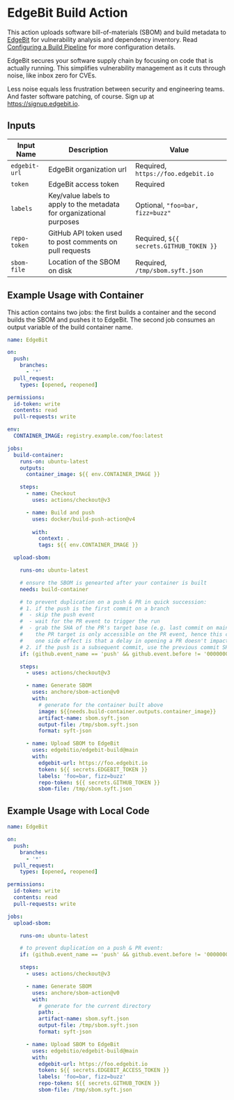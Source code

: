# EdgeBit Build Action

This action uploads software bill-of-materials (SBOM) and build metadata to [EdgeBit](https://edgebit.io) for vulnerability analysis and dependency inventory. Read [Configuring a Build Pipeline](https://edgebit.io/docs/0.x/install-build/) for more configuration details.

EdgeBit secures your software supply chain by focusing on code that is actually running. This simplifies vulnerability management as it cuts through noise, like inbox zero for CVEs.

Less noise equals less frustration between security and engineering teams. And faster software patching, of course. Sign up at https://signup.edgebit.io.

## Inputs

| Input Name | Description | Value |
|------------|-------------|-------|
| `edgebit-url` | EdgeBit organization url | Required, `https://foo.edgebit.io` |
| `token` | EdgeBit access token | Required |
| `labels` | Key/value labels to apply to the metadata for organizational purposes | Optional, `"foo=bar, fizz=buzz"` |
| `repo-token` | GitHub API token used to post comments on pull requests | Required, `${{ secrets.GITHUB_TOKEN }}` |
| `sbom-file` | Location of the SBOM on disk | Required, `/tmp/sbom.syft.json` |

## Example Usage with Container

This action contains two jobs: the first builds a container and the second builds the SBOM and pushes it to EdgeBit. The second job consumes an output variable of the build container name.

```yaml
name: EdgeBit

on:
  push:
    branches:
      - '*'
  pull_request:
    types: [opened, reopened]

permissions:
  id-token: write
  contents: read
  pull-requests: write

env:
  CONTAINER_IMAGE: registry.example.com/foo:latest

jobs:
  build-container:
    runs-on: ubuntu-latest
    outputs:
      container_image: ${{ env.CONTAINER_IMAGE }}

    steps:
      - name: Checkout
        uses: actions/checkout@v3

      - name: Build and push
        uses: docker/build-push-action@v4
        
        with:
          context: .
          tags: ${{ env.CONTAINER_IMAGE }}

  upload-sbom:

    runs-on: ubuntu-latest

    # ensure the SBOM is genearted after your container is built
    needs: build-container

    # to prevent duplication on a push & PR in quick succession: 
    # 1. if the push is the first commit on a branch
    #  - skip the push event
    #  - wait for the PR event to trigger the run
    #  - grab the SHA of the PR's target base (e.g. last commit on main) for SBOM comparison
    #    the PR target is only accessible on the PR event, hence this complication
    #    one side effect is that a delay in opening a PR doesn't impact bot behavior
    # 2. if the push is a subsequent commit, use the previous commit SHA for SBOM comparison
    if: (github.event_name == 'push' && github.event.before != '0000000000000000000000000000000000000000') || github.event_name == 'pull_request'

    steps:
      - uses: actions/checkout@v3

      - name: Generate SBOM
        uses: anchore/sbom-action@v0
        with:
          # generate for the container built above
          image: ${{needs.build-container.outputs.container_image}}
          artifact-name: sbom.syft.json
          output-file: /tmp/sbom.syft.json
          format: syft-json

      - name: Upload SBOM to EdgeBit
        uses: edgebitio/edgebit-build@main
        with:
          edgebit-url: https://foo.edgebit.io
          token: ${{ secrets.EDGEBIT_TOKEN }}
          labels: 'foo=bar, fizz=buzz'
          repo-token: ${{ secrets.GITHUB_TOKEN }}
          sbom-file: /tmp/sbom.syft.json
```

## Example Usage with Local Code

```yaml
name: EdgeBit

on:
  push:
    branches:
      - '*'
  pull_request:
    types: [opened, reopened]

permissions:
  id-token: write
  contents: read
  pull-requests: write

jobs:
  upload-sbom:

    runs-on: ubuntu-latest

    # to prevent duplication on a push & PR event: 
    if: (github.event_name == 'push' && github.event.before != '0000000000000000000000000000000000000000') || github.event_name == 'pull_request'

    steps:
      - uses: actions/checkout@v3

      - name: Generate SBOM
        uses: anchore/sbom-action@v0
        with:
          # generate for the current directory
          path: .
          artifact-name: sbom.syft.json
          output-file: /tmp/sbom.syft.json
          format: syft-json

      - name: Upload SBOM to EdgeBit
        uses: edgebitio/edgebit-build@main
        with:
          edgebit-url: https://foo.edgebit.io
          token: ${{ secrets.EDGEBIT_ACCESS_TOKEN }}
          labels: 'foo=bar, fizz=buzz'
          repo-token: ${{ secrets.GITHUB_TOKEN }}
          sbom-file: /tmp/sbom.syft.json
```
